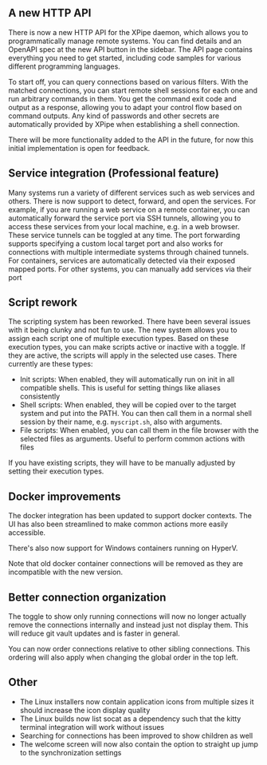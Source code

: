 ## A new HTTP API

There is now a new HTTP API for the XPipe daemon, which allows you to programmatically manage remote systems.
You can find details and an OpenAPI spec at the new API button in the sidebar.
The API page contains everything you need to get started, including code samples for various different programming languages.

To start off, you can query connections based on various filters.
With the matched connections, you can start remote shell sessions for each one and run arbitrary commands in them.
You get the command exit code and output as a response, allowing you to adapt your control flow based on command outputs.
Any kind of passwords and other secrets are automatically provided by XPipe when establishing a shell connection.

There will be more functionality added to the API in the future, for now this initial implementation is open for feedback.

## Service integration (Professional feature)

Many systems run a variety of different services such as web services and others.
There is now support to detect, forward, and open the services.
For example, if you are running a web service on a remote container, you can automatically forward the service port via SSH tunnels, allowing you to access these services from your local machine, e.g. in a web browser.
These service tunnels can be toggled at any time.
The port forwarding supports specifying a custom local target port and also works for connections with multiple intermediate systems through chained tunnels.
For containers, services are automatically detected via their exposed mapped ports. 
For other systems, you can manually add services via their port

## Script rework

The scripting system has been reworked. There have been several issues with it being clunky and not fun to use. The new system allows you to assign each script one of multiple execution types. Based on these execution types, you can make scripts active or inactive with a toggle. If they are active, the scripts will apply in the selected use cases. There currently are these types:
- Init scripts: When enabled, they will automatically run on init in all compatible shells. This is useful for setting things like aliases consistently
- Shell scripts: When enabled, they will be copied over to the target system and put into the PATH. You can then call them in a normal shell session by their name, e.g. `myscript.sh`, also with arguments.
- File scripts: When enabled, you can call them in the file browser with the selected files as arguments. Useful to perform common actions with files

If you have existing scripts, they will have to be manually adjusted by setting their execution types.

## Docker improvements

The docker integration has been updated to support docker contexts. The UI has also been streamlined to make common actions more easily accessible.

There's also now support for Windows containers running on HyperV.

Note that old docker container connections will be removed as they are incompatible with the new version.

## Better connection organization

The toggle to show only running connections will now no longer actually remove the connections internally and instead just not display them.
This will reduce git vault updates and is faster in general.

You can now order connections relative to other sibling connections. This ordering will also apply when changing the global order in the top left.

## Other

- The Linux installers now contain application icons from multiple sizes it should increase the icon display quality
- The Linux builds now list socat as a dependency such that the kitty terminal integration will work without issues
- Searching for connections has been improved to show children as well
- The welcome screen will now also contain the option to straight up jump to the synchronization settings
